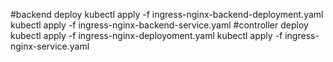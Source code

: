 #backend deploy
kubectl apply -f ingress-nginx-backend-deployment.yaml
kubectl apply -f ingress-nginx-backend-service.yaml
#controller deploy
kubectl apply -f ingress-nginx-deployoment.yaml
kubectl apply -f ingress-nginx-service.yaml
